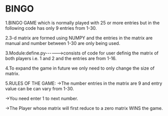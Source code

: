 # BINGO
1.BINGO GAME which is normally played with 25 or more entries but in the following code has only 9 entries from 1-30.

2.3-d matrix are formed using NUMPY and the entries in the matrix are manual and number between 1-30 are only being used.

3.Module:define.py------>consists of code  for user definig the matrix of both players i.e. 1 and 2 and the  entries are from 1-16.

4.To expand the game in future we only need to only change the size of matrix.

5.RULES OF THE GAME:
->The number entries in the matrix are 9 and entry  value can be can vary from 1-30.

->You need enter 1 to next number.

->The Player whose matrix will first reduce to a zero matrix WINS the game.

